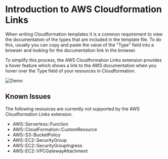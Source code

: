 # Introduction to AWS Cloudformation Links

When writing Cloudformation templates it is a common requirement to view the documentation of the types that are included in the template file. To do this, usually you can copy and paste the value of the "Type" field into a browser and looking for the documentation link in the browser.

To simplify this process, the AWS Cloudformation Links extension provides a hover feature which shows a link to the AWS documentation when you hover over the Type field of your resources in Cloudformation.

![Demo](https://github.com/Idreesanwar1998/vscode-public-assets/blob/main/video.gif?raw=true)

## Known Issues

The following resources are currently not supported by the AWS Cloudformation Links extension.

-   AWS::Serverless::Function
-   AWS::CloudFormation::CustomResource
-   AWS::S3::BucketPolicy
-   AWS::EC2::SecurityGroup
-   AWS::EC2::SecurityGroupIngress
-   AWS::EC2::VPCGatewayAttachment
